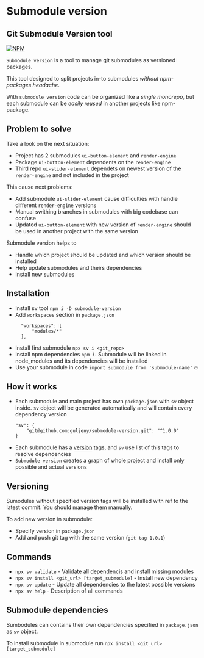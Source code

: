 # Submodule version

## Git **S**ubmodule **V**ersion tool

[![NPM](https://nodei.co/npm/submodule-version.png?mini=true)](https://www.npmjs.com/package/submodule-version)

`Submodule version` is a tool to manage git submodules as versioned packages.

This tool designed to split projects in-to submodules *without npm-packages headache*.

With `submodule version` code can be organized like a *single monorepo*, but each submodule can be *easily reused* in another projects like npm-package.

## Problem to solve

Take a look on the next situation:

- Project has 2 submodules `ui-button-element` and `render-engine`
- Package `ui-button-element` dependents on the `render-engine`
- Third repo `ui-slider-element` dependets on newest version of the `render-engine` and not included in the project

This cause next problems:

- Add submodule `ui-slider-element` cause difficulties with handle different `render-engine` versions
- Manual swithing branches in submodules with big codebase can confuse
- Updated `ui-button-element` with new version of `render-engine` should be used in another project with the same version

Submodule version helps to

- Handle which project should be updated and which version should be installed
- Help update submodules and theirs dependencies
- Install new submodules

## Installation

- Install sv tool `npm i -D submodule-version`
- Add `workspaces` section in `package.json`
  ```
    "workspaces": [
        "modules/*"
    ],
  ```
- Install first submodule `npx sv i <git_repo>`
- Install npm dependencies `npm i`. Submodule will be linked in node_modules and its dependencies will be installed
- Use your submodule in code `import submodule from 'submodule-name'` 🔥

## How it works

- Each submodule and main project has own `package.json` with `sv` object inside. `sv` object will be generated automatically and will contain every dependency version
  ```
  "sv": {
      "git@github.com:guljeny/submodule-version.git": "^1.0.0"
  }
  ```
- Each submodule has a [version](#versioning) tags, and `sv` use list of this tags to resolve dependencies
- `Submodule version` creates a graph of whole project and install only possible and actual versions

## Versioning

Sumodules without specified version tags will be installed with ref to the latest commit. You should manage them manually.

To add new version in submodule:
- Specify version in `package.json`
- Add and push git tag with the same version (`git tag 1.0.1`)


## Commands

- `npx sv validate` - Validate all dependencis and install missing modules
- `npx sv install <git_url> [target_submodule]` - Install new dependency
- `npx sv update` - Update all dependencies to the latest possible versions
- `npx sv help` - Description of all commands

## Submodule dependencies 

Sumbodules can contains their own dependencies specified in `package.json` as `sv` object.

To install submodule in submodule run `npx install <git_url> [target_submodule]`
